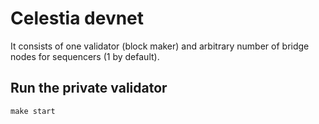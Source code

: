 # Celestia devnet
It consists of one validator (block maker) and arbitrary number of bridge nodes
for sequencers (1 by default).

## Run the private validator
```shell
make start
```